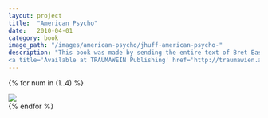 ```yaml
---
layout: project
title:  "American Psycho"
date:   2010-04-01
category: book 
image_path: "/images/american-psycho/jhuff-american-psycho-"
description: "This book was made by sending the entire text of Bret Easton Ellis' American Psycho between two GMail accounts page by page. We saved the relational ads for each page and added them back into the text as footnotes. In total, we collected over 800 relevant ads for the book. The constellations of footnoted ads throughout these pages retell the story of American Psycho in absence of the original text. This retelling reveals GMail's unpredictable insensitivity to violence, racism, and sex. It serves as a blurry portrait of an algorithm that exists in our everyday communication simultaneously forming a new portrait of the lead character, Patrick Bateman.
<a title='Available at TRAUMAWEIN Publishing' href='http://traumawien.at/prints/american-psycho/'>Available at TRAUMAWEIN Publishing</a>"
---
```


{% for num in (1..4) %}
<div>
    <img class="mb3" src="{{ page.image_path }}{{ num }}.jpg" />
</div>
{% endfor %}
